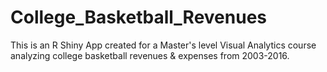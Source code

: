 # College_Basketball_Revenues
This is an R Shiny App created for a Master's level Visual Analytics course analyzing college basketball revenues &amp; expenses from 2003-2016.
